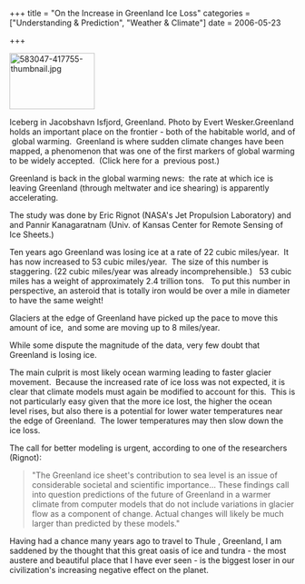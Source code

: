 +++
title = "On the Increase in Greenland Ice Loss"
categories = ["Understanding & Prediction", "Weather & Climate"]
date = 2006-05-23


+++

<img style="width: 150px; height: 99px" alt="583047-417755-thumbnail.jpg" src="https://www.fractalog.com/jpg/583047-417755-thumbnail.jpg" />

Iceberg in Jacobshavn Isfjord, Greenland. Photo by Evert Wesker.Greenland holds an important place on the frontier - both of the habitable world, and of  global warming.  Greenland is where sudden climate changes have been mapped, a phenomenon that was one of the first markers of global warming to be widely accepted.  (Click here for a  previous post.)  
 

Greenland is back in the global warming news:  the rate at which ice is leaving Greenland (through meltwater and ice shearing) is apparently accelerating.  

The study was done by Eric Rignot (NASA's Jet Propulsion Laboratory) and and Pannir Kanagaratnam (Univ. of Kansas Center for Remote Sensing of Ice Sheets.) 

Ten years ago Greenland was losing ice at a rate of 22 cubic miles/year.  It has now increased to 53 cubic miles/year.  The size of this number is staggering. (22 cubic miles/year was already incomprehensible.)   53 cubic miles has a weight of approximately 2.4 trillion tons.   To put this number in perspective, an asteroid that is totally iron would be over a mile in diameter to have the same weight!

Glaciers at the edge of Greenland have picked up the pace to move this amount of ice,  and some are moving up to 8 miles/year.

While some dispute the magnitude of the data, very few doubt that Greenland is losing ice.  

The main culprit is most likely ocean warming leading to faster glacier movement.  Because the increased rate of ice loss was not expected, it is clear that climate models must again be modified to account for this.  This is not particularly easy given that the more ice lost, the higher the ocean level rises, but also there is a potential for lower water temperatures near the edge of Greenland.  The lower temperatures may then slow down the ice loss.

The call for better modeling is urgent, according to one of the researchers (Rignot): 

<blockquote>
"The Greenland ice sheet's contribution to sea level is an issue of considerable societal and scientific importance... These findings call into question predictions of the future of Greenland in a warmer climate from computer models that do not include variations in glacier flow as a component of change. Actual changes will likely be much larger than predicted by these models." 
</blockquote>

Having had a chance many years ago to travel to Thule , Greenland, I am saddened by the thought that this great oasis of ice and tundra - the most austere and beautiful place that I have ever seen - is the biggest loser in our civilization's increasing negative effect on the planet.  
